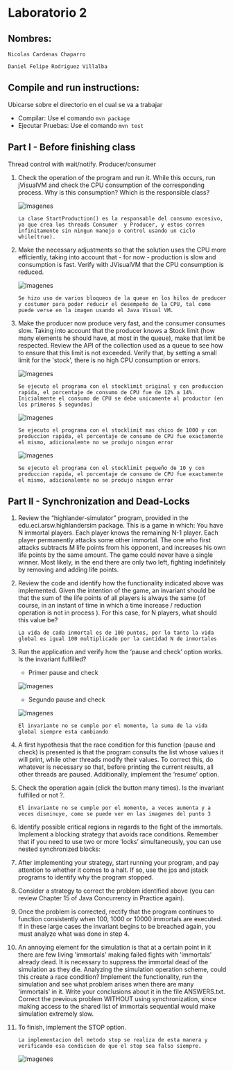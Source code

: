 # Laboratorio 2


## Nombres:
```
Nicolas Cardenas Chaparro

Daniel Felipe Rodriguez Villalba
```
## Compile and run instructions:

Ubicarse sobre el directorio en el cual se va a trabajar
* Compilar: Use el comando `mvn package`
* Ejecutar Pruebas: Use el comando `mvn test`

## Part I - Before finishing class

Thread control with wait/notify. Producer/consumer

1. Check the operation of the program and run it. While this occurs, run jVisualVM and check the CPU consumption of the 		corresponding process. Why is this consumption? Which is the responsible class? 

	
	![Imagenes](https://github.com/danielrodriguezvillalba/ARSW-Laboratorio2/blob/master/Imagenes/LAB2parte1punto1visulavm.PNG)

	`La clase StartProduction() es la responsable del consumo excesivo, ya que crea los threads Consumer 
	y Producer, y estos corren infinitamente sin ningun manejo o control usando un ciclo while(true).`


2. Make the necessary adjustments so that the solution uses the CPU more efficiently, taking into account that - for now - production is slow and consumption is fast. Verify with JVisualVM that the CPU consumption is reduced. 

	![Imagenes](https://github.com/danielrodriguezvillalba/ARSW-Laboratorio2/blob/master/Imagenes/LAB2parteMejorada.PNG)

	`Se hizo uso de varios bloqueos de la queue en los hilos de producer y costumer para poder reducir el desempeño de la CPU, tal como puede verse en la imagen usando el Java Visual VM.`

3. Make the producer now produce very fast, and the consumer consumes slow. Taking into account that the producer knows a Stock limit (how many elements he should have, at most in the queue), make that limit be respected. Review the API of the collection used as a queue to see how to ensure that this limit is not exceeded. Verify that, by setting a small limit for the 'stock', there is no high CPU consumption or errors.
	
	![Imagenes](https://github.com/danielrodriguezvillalba/ARSW-Laboratorio2/blob/master/Imagenes/lab2VvmPart1pt3-stocklimitRunning.png)
	
	`Se ejecuto el programa con el stocklimit original y con produccion rapida, el porcentaje de consumo de CPU fue de 12% a 14%. Inicialmente el consumo de CPU se debe unicamente al productor (en los primeros 5 segundos) `
	
	![Imagenes](https://github.com/danielrodriguezvillalba/ARSW-Laboratorio2/blob/master/Imagenes/lab2VvmPart1pt3-stocklimitthousand.png)
	
	`Se ejecuto el programa con el stocklimit mas chico de 1000 y con produccion rapida, el porcentaje de consumo de CPU fue exactamente el mismo, adicionalemte no se produjo ningun error`
	
	![Imagenes](https://github.com/danielrodriguezvillalba/ARSW-Laboratorio2/blob/master/Imagenes/lab2VvmPart1pt3-stocklimitTen.png)
	
	`Se ejecuto el programa con el stocklimit pequeño de 10 y con produccion rapida, el porcentaje de consumo de CPU fue exactamente el mismo, adicionalemte no se produjo ningun error`
	

## Part II - Synchronization and Dead-Locks

1. Review the “highlander-simulator” program, provided in the edu.eci.arsw.highlandersim package. This is a game in which:
	You have N immortal players. 
	Each player knows the remaining N-1 player.
 	Each player permanently attacks some other immortal. The one who first attacks subtracts M life points from his opponent, and increases his own life points by the same amount. 
	The game could never have a single winner. Most likely, in the end there are only two left, fighting indefinitely by removing and adding life points. 
2. Review the code and identify how the functionality indicated above was implemented. Given the intention of the game, an invariant should be that the sum of the life points of all players is always the same (of course, in an instant of time in which a time increase / reduction operation is not in process ). For this case, for N players, what should this value be?

	`La vida de cada inmortal es de 100 puntos, por lo tanto la vida global es igual 100 multiplicado por la cantidad N de inmortales`

3. Run the application and verify how the ‘pause and check’ option works. Is the invariant fulfilled?

	* Primer pause and check

	![Imagenes](https://github.com/danielrodriguezvillalba/ARSW-Laboratorio2/blob/master/Imagenes/First%20time.PNG)
	
	* Segundo pause and check
	
	![Imagenes](https://github.com/danielrodriguezvillalba/ARSW-Laboratorio2/blob/master/Imagenes/NextTime.PNG)

	`El invariante no se cumple por el momento, la suma de la vida global siempre esta cambiando`

4. A first hypothesis that the race condition for this function (pause and check) is presented is that the program consults the list whose values ​​it will print, while other threads modify their values. To correct this, do whatever is necessary so that, before printing the current results, all other threads are paused. Additionally, implement the ‘resume’ option.
5. Check the operation again (click the button many times). Is the invariant fulfilled or not ?.

	`El invariante no se cumple por el momento, a veces aumenta y a veces disminuye, como se puede ver en las imagenes del punto 3`

6. Identify possible critical regions in regards to the fight of the immortals. Implement a blocking strategy that avoids race conditions. Remember that if you need to use two or more ‘locks’ simultaneously, you can use nested synchronized blocks:

7. After implementing your strategy, start running your program, and pay attention to whether it comes to a halt. If so, use the jps and jstack programs to identify why the program stopped.

8. Consider a strategy to correct the problem identified above (you can review Chapter 15 of Java Concurrency in Practice again).

9. Once the problem is corrected, rectify that the program continues to function consistently when 100, 1000 or 10000 immortals are executed. If in these large cases the invariant begins to be breached again, you must analyze what was done in step 4.

10. An annoying element for the simulation is that at a certain point in it there are few living 'immortals' making failed fights with 'immortals' already dead. It is necessary to suppress the immortal dead of the simulation as they die. 
Analyzing the simulation operation scheme, could this create a race condition? Implement the functionality, run the simulation and see what problem arises when there are many 'immortals' in it. Write your conclusions about it in the file ANSWERS.txt. 
Correct the previous problem WITHOUT using synchronization, since making access to the shared list of immortals sequential would make simulation extremely slow. 

11. To finish, implement the STOP option.

	`La implementacion del metodo stop se realiza de esta manera y verificando esa condicion de que el stop sea falso siempre.`

	![Imagenes](https://github.com/danielrodriguezvillalba/ARSW-Laboratorio2/blob/master/Imagenes/BotonStop.PNG)
